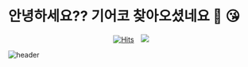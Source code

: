 # 안녕하세요?? 기어코 찾아오셨네요 👋 😘




 
<div align="center"> <a href="https://instagram.com/_ddongstagram">

 [![Hits](https://hits.seeyoufarm.com/api/count/incr/badge.svg?url=https%3A%2F%2Fgithub.com%2Fddonghub&count_bg=%23C53DC8&title_bg=%23555555&icon=&icon_color=%23E7E7E7&title=Hi&edge_flat=false)](https://hits.seeyoufarm.com)
    <img 
        src="http://img.shields.io/badge/-Instagram-black?style=flat&logo=Instagram&link=https://instagram.com/_ddongstagram/"
        style="height : auto; margin-left : 10px; margin-right : 10px;"/>
</a> </div>

![header](https://capsule-render.vercel.app/api?type=venom&color=gradient&height=350&section=header&text=Donghyun's%20Github&fontSize=70)
